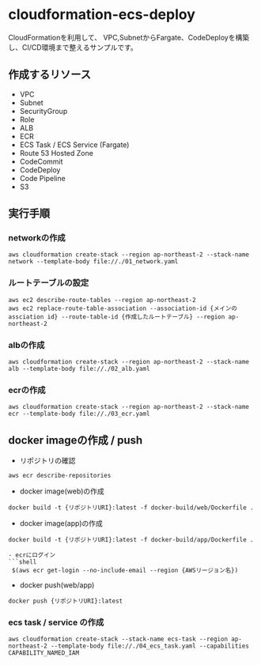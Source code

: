 # cloudformation-ecs-deploy

CloudFormationを利用して、
VPC,SubnetからFargate、CodeDeployを構築し、CI/CD環境まで整えるサンプルです。

## 作成するリソース
- VPC
- Subnet
- SecurityGroup
- Role
- ALB
- ECR
- ECS Task / ECS Service (Fargate)
- Route 53 Hosted Zone
- CodeCommit
- CodeDeploy
- Code Pipeline
- S3

## 実行手順

### networkの作成
```shell
aws cloudformation create-stack --region ap-northeast-2 --stack-name network --template-body file://./01_network.yaml
```
### ルートテーブルの設定
```
aws ec2 describe-route-tables --region ap-northeast-2
aws ec2 replace-route-table-association --association-id {メインのassciation id} --route-table-id {作成したルートテーブル} --region ap-northeast-2
```

### albの作成
```shell
aws cloudformation create-stack --region ap-northeast-2 --stack-name alb --template-body file://./02_alb.yaml
```

### ecrの作成
```shell
aws cloudformation create-stack --region ap-northeast-2 --stack-name ecr --template-body file://./03_ecr.yaml
```

## docker imageの作成 / push
- リポジトリの確認
```shell
aws ecr describe-repositories
```
- docker image(web)の作成
```shell
docker build -t {リポジトリURI}:latest -f docker-build/web/Dockerfile . 
```
- docker image(app)の作成
```shell
docker build -t {リポジトリURI}:latest -f docker-build/app/Dockerfile . 
```

```
- ecrにログイン
```shell
 $(aws ecr get-login --no-include-email --region {AWSリージョン名})
```
- docker push(web/app)
```
docker push {リポジトリURI}:latest
```

### ecs task / service の作成
```shell
aws cloudformation create-stack --stack-name ecs-task --region ap-northeast-2 --template-body file://./04_ecs_task.yaml --capabilities CAPABILITY_NAMED_IAM
```